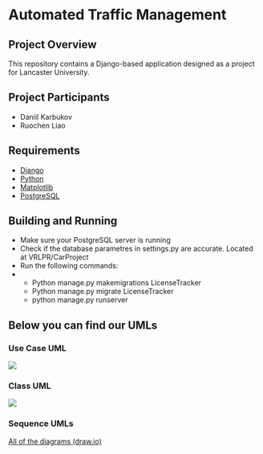# Automated Traffic Management

## Project Overview

This repository contains a Django-based application designed as a project for Lancaster University.

## Project Participants
* Daniil Karbukov
* Ruochen Liao

## Requirements
* [Django](https://www.djangoproject.com/download/)
* [Python](https://www.python.org/downloads/)
* [Matplotlib](https://pypi.org/project/matplotlib/)
* [PostgreSQL](https://www.postgresql.org/download/)

## Building and Running
* Make sure your PostgreSQL server is running
* Check if the database parametres in settings.py are accurate. Located at VRLPR/CarProject
* Run the following commands:
* * Python manage.py makemigrations LicenseTracker
  * Python manage.py migrate LicenseTracker
  * python manage.py runserver

  
## Below you can find our UMLs

### Use Case UML

![](https://github.com/LegendaryLoona/LancasterVRLPR/blob/main/UMLs/UseCaseUml.png)

### Class UML

![](https://github.com/LegendaryLoona/LancasterVRLPR/blob/main/UMLs/ClassUML.png)

### Sequence UMLs

[All of the diagrams (draw.io)](https://app.diagrams.net/#G1AxWo89ccFKJ6HcFhXWO2F0h_ZvS-xg-v#%7B"pageId"%3A"pz4HMEyCPNZR9tuViDBD"%7D)
